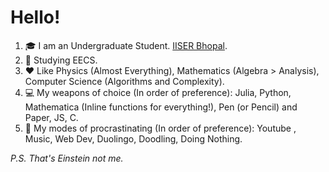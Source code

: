 # Hello!

1. 🎓 I am an Undergraduate Student. [IISER Bhopal](https://iiserb.ac.in).  
2. 📖 Studying EECS.
3. ❤️ Like Physics (Almost Everything), Mathematics (Algebra > Analysis), Computer Science (Algorithms and Complexity).
4. 💻 My weapons of choice (In order of preference): Julia, Python, Mathematica (Inline functions for everything!), Pen (or Pencil) and Paper, JS, C.
5. 🎥 My modes of procrastinating (In order of preference): Youtube , Music, Web Dev, Duolingo, Doodling, Doing Nothing.

_P.S. That's Einstein not me._
